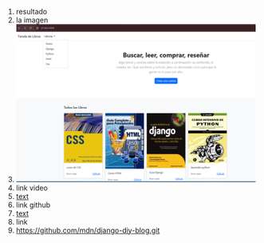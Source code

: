 1. resultado
2. la imagen
3. ![alt text](image.png)
4. link video
5. [text](https://youtu.be/UqSJCVePEWU?si=DlKcgk8rr4XfCViu)
6. link github
7. [text](https://github.com/veryacademy/django-ecommerce-project.git)
8. link
9. https://github.com/mdn/django-diy-blog.git
